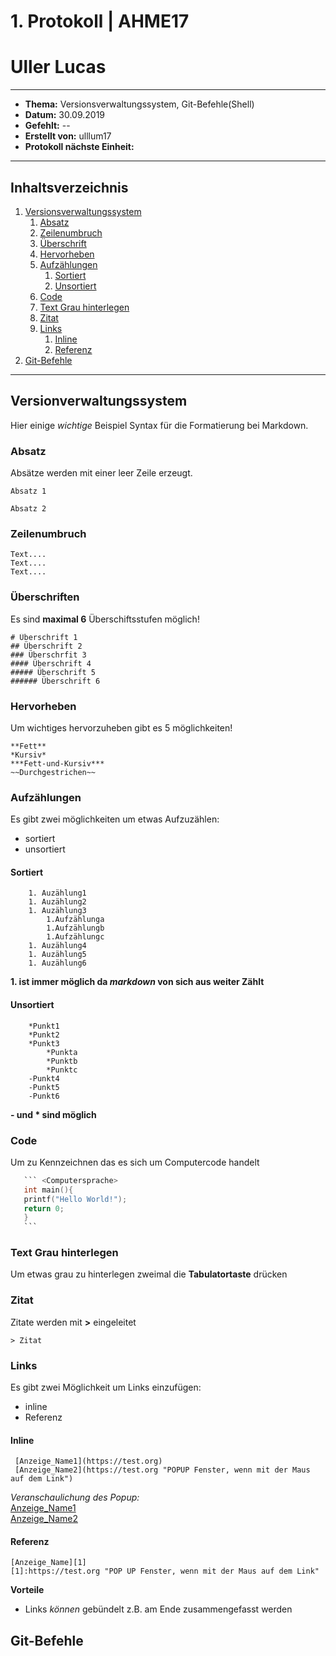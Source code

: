 # 1. Protokoll | AHME17 
# Uller Lucas
-------------------------------------------------------------------------
* **Thema:** Versionsverwaltungssystem, Git-Befehle(Shell)
* **Datum:** 30.09.2019
* **Gefehlt:** --
* **Erstellt von:** ulllum17
* **Protokoll nächste Einheit:**
--------------------------------------------------------------------------
## Inhaltsverzeichnis

1. [Versionsverwaltungssystem](#versionsverwaltungssystem)
    1. [Absatz](#absatz)
    1. [Zeilenumbruch](#zeilenumbruch)
    1. [Überschrift](#überschrift)
    1. [Hervorheben](#hervorheben)
    1. [Aufzählungen](#aufzählungen)
        1. [Sortiert](#sortiert)
        1. [Unsortiert](#unsortiert)
    1. [Code](#code)
    1. [Text Grau hinterlegen](#text-grau-hinterlegen)
    1. [Zitat](#zitate)
    1. [Links](#links)
        1. [Inline](#inline)
        1. [Referenz](#referenz)
1. [Git-Befehle](#Git-Befehle)        

--------------------------------------------------------------------------

## Versionverwaltungssystem

Hier einige *wichtige* Beispiel Syntax für die Formatierung bei Markdown.

### Absatz
Absätze werden mit einer leer Zeile erzeugt.

    Absatz 1

    Absatz 2
    
### Zeilenumbruch

    Text....    
    Text....    
    Text....

### Überschriften
Es sind **maximal 6** Überschiftsstufen möglich!

    # Überschrift 1
    ## Überschrift 2
    ### Überschrfit 3
    #### Überschrift 4
    ##### Überschrift 5
    ###### Überschrift 6


### Hervorheben
Um wichtiges hervorzuheben gibt es 5 möglichkeiten!

    **Fett**
    *Kursiv*
    ***Fett-und-Kursiv***
    ~~Durchgestrichen~~

### Aufzählungen
Es gibt zwei möglichkeiten um etwas Aufzuzählen:    
* sortiert
* unsortiert 
#### Sortiert
        1. Auzählung1
        1. Auzählung2
        1. Auzählung3
            1.Aufzählunga
            1.Aufzählungb
            1.Aufzählungc        
        1. Auzählung4
        1. Auzählung5
        1. Auzählung6
**1. ist immer möglich da *markdown* von sich aus weiter Zählt**        
      
      

#### Unsortiert
        *Punkt1
        *Punkt2
        *Punkt3
            *Punkta
            *Punktb
            *Punktc
        -Punkt4
        -Punkt5
        -Punkt6  
**- und * sind möglich**

### Code
Um zu Kennzeichnen das es sich um Computercode handelt

 ```C
    ``` <Computersprache>
    int main(){
    printf("Hello World!");
    return 0;
    }
    ```
```

### Text Grau hinterlegen
Um etwas grau zu hinterlegen zweimal die **Tabulatortaste** drücken

### Zitat
Zitate werden mit **>** eingeleitet 

    > Zitat
   
### Links
Es gibt zwei Möglichkeit um Links einzufügen:
* inline 
* Referenz

#### Inline   

     [Anzeige_Name1](https://test.org)
     [Anzeige_Name2](https://test.org "POPUP Fenster, wenn mit der Maus auf dem Link")

*Veranschaulichung des Popup:*    
[Anzeige_Name1](https://test.org)  
[Anzeige_Name2](https://test.org "POP UP Fenster, wenn mit der Maus auf dem Link")

#### Referenz   

    [Anzeige_Name][1]
    [1]:https://test.org "POP UP Fenster, wenn mit der Maus auf dem Link"
    
**Vorteile**
  * Links *können* gebündelt z.B. am Ende zusammengefasst werden
  
## Git-Befehle
